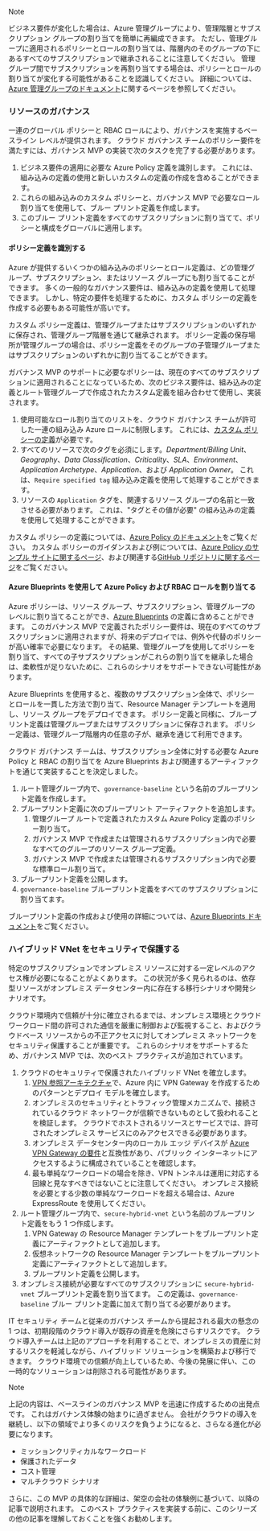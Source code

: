 <!-- TEMPLATE FILE - DO NOT ADD METADATA -->
<!-- markdownlint-disable MD002 MD041 -->
> [!NOTE]
>ビジネス要件が変化した場合は、Azure 管理グループにより、管理階層とサブスクリプション グループの割り当てを簡単に再編成できます。 ただし、管理グループに適用されるポリシーとロールの割り当ては、階層内のそのグループの下にあるすべてのサブスクリプションで継承されることに注意してください。 管理グループ間でサブスクリプションを再割り当てする場合は、ポリシーとロールの割り当てが変化する可能性があることを認識してください。 詳細については、[Azure 管理グループのドキュメント](https://docs.microsoft.com/azure/governance/management-groups)に関するページを参照してください。

### <a name="governance-of-resources"></a>リソースのガバナンス

一連のグローバル ポリシーと RBAC ロールにより、ガバナンスを実施するベースライン レベルが提供されます。 クラウド ガバナンス チームのポリシー要件を満たすには、ガバナンス MVP の実装で次のタスクを完了する必要があります。

1. ビジネス要件の適用に必要な Azure Policy 定義を識別します。 これには、組み込みの定義の使用と新しいカスタムの定義の作成を含めることができます。
2. これらの組み込みのカスタム ポリシーと、ガバナンス MVP で必要なロール割り当てを使用して、ブルー プリント定義を作成します。
3. このブルー プリント定義をすべてのサブスクリプションに割り当てて、ポリシーと構成をグローバルに適用します。

#### <a name="identify-policy-definitions"></a>ポリシー定義を識別する

Azure が提供するいくつかの組み込みのポリシーとロール定義は、どの管理グループ、サブスクリプション、またはリソース グループにも割り当てることができます。 多くの一般的なガバナンス要件は、組み込みの定義を使用して処理できます。 しかし、特定の要件を処理するために、カスタム ポリシーの定義を作成する必要もある可能性が高いです。

カスタム ポリシー定義は、管理グループまたはサブスクリプションのいずれかに保存され、管理グループ階層を通じて継承されます。 ポリシー定義の保存場所が管理グループの場合は、ポリシー定義をそのグループの子管理グループまたはサブスクリプションのいずれかに割り当てることができます。

ガバナンス MVP のサポートに必要なポリシーは、現在のすべてのサブスクリプションに適用されることになっているため、次のビジネス要件は、組み込みの定義とルート管理グループで作成されたカスタム定義を組み合わせて使用し、実装されます。

1. 使用可能なロール割り当てのリストを、クラウド ガバナンス チームが許可した一連の組み込み Azure ロールに制限します。 これには、[カスタム ポリシーの定義](https://github.com/azure/azure-policy/tree/master/samples/Authorization/allowed-role-definitions)が必要です。
2. すべてのリソースで次のタグを必須にします。*Department/Billing Unit*、_Geography_、_Data Classification_、_Criticality_、_SLA_、_Environment_、_Application Archetype_、_Application_、および _Application Owner_。 これは、`Require specified tag` 組み込み定義を使用して処理することができます。
3. リソースの `Application` タグを、関連するリソース グループの名前と一致させる必要があります。 これは、"タグとその値が必要" の組み込みの定義を使用して処理することができます。

カスタム ポリシーの定義については、[Azure Policy のドキュメント](https://docs.microsoft.com/azure/governance/policy/tutorials/create-custom-policy-definition)をご覧ください。 カスタム ポリシーのガイダンスおよび例については、[Azure Policy のサンプル サイトに関するページ](https://docs.microsoft.com/azure/governance/policy/samples)、および関連する[GitHub リポジトリに関するページ](https://github.com/azure/azure-policy)をご覧ください。

#### <a name="assign-azure-policy-and-rbac-roles-using-azure-blueprints"></a>Azure Blueprints を使用して Azure Policy および RBAC ロールを割り当てる

Azure ポリシーは、リソース グループ、サブスクリプション、管理グループのレベルに割り当てることができ、[Azure Blueprints](https://docs.microsoft.com/azure/governance/blueprints/overview) の定義に含めることができます。 このガバナンス MVP で定義されたポリシー要件は、現在のすべてのサブスクリプションに適用されますが、将来のデプロイでは、例外や代替のポリシーが高い確率で必要になります。 その結果、管理グループを使用してポリシーを割り当て、すべての子サブスクリプションがこれらの割り当てを継承した場合は、柔軟性が足りないために、これらのシナリオをサポートできない可能性があります。

Azure Blueprints を使用すると、複数のサブスクリプション全体で、ポリシーとロールを一貫した方法で割り当て、Resource Manager テンプレートを適用し、リソース グループをデプロイできます。 ポリシー定義と同様に、ブループリント定義は管理グループまたはサブスクリプションに保存されます。 ポリシー定義は、管理グループ階層内の任意の子が、継承を通じて利用できます。

クラウド ガバナンス チームは、サブスクリプション全体に対する必要な Azure Policy と RBAC の割り当てを Azure Blueprints および関連するアーティファクトを通じて実装することを決定しました。

1. ルート管理グループ内で、`governance-baseline` という名前のブループリント定義を作成します。
2. ブループリント定義に次のブループリント アーティファクトを追加します。
    1. 管理グループ ルートで定義されたカスタム Azure Policy 定義のポリシー割り当て。
    2. ガバナンス MVP で作成または管理されるサブスクリプション内で必要なすべてのグループのリソース グループ定義。
    3. ガバナンス MVP で作成または管理されるサブスクリプション内で必要な標準ロール割り当て。
3. ブループリント定義を公開します。
4. `governance-baseline` ブループリント定義をすべてのサブスクリプションに割り当てます。

ブループリント定義の作成および使用の詳細については、[Azure Blueprints ドキュメント](https://docs.microsoft.com/azure/governance/blueprints/overview)をご覧ください。

### <a name="secure-hybrid-vnet"></a>ハイブリッド VNet をセキュリティで保護する

特定のサブスクリプションでオンプレミス リソースに対する一定レベルのアクセス権が必要になることがよくあります。 この状況が多く見られるのは、依存型リソースがオンプレミス データセンター内に存在する移行シナリオや開発シナリオです。

クラウド環境内で信頼が十分に確立されるまでは、オンプレミス環境とクラウド ワークロード間の許可された通信を厳重に制御および監視すること、およびクラウドベース リソースからの不正アクセスに対してオンプレミス ネットワークをセキュリティ保護することが重要です。 これらのシナリオをサポートするため、ガバナンス MVP では、次のベスト プラクティスが追加されています。

1. クラウドのセキュリティで保護されたハイブリッド VNet を確立します。
    1. [VPN 参照アーキテクチャ](https://docs.microsoft.com/azure/architecture/reference-architectures/hybrid-networking/vpn)で、Azure 内に VPN Gateway を作成するためのパターンとデプロイ モデルを確立します。
    2. オンプレミスのセキュリティとトラフィック管理メカニズムで、接続されているクラウド ネットワークが信頼できないものとして扱われることを検証します。 クラウドでホストされるリソースとサービスでは、許可されたオンプレミス サービスにのみアクセスできる必要があります。
    3. オンプレミス データセンター内のローカル エッジ デバイスが [Azure VPN Gateway の要件](https://docs.microsoft.com/azure/vpn-gateway/vpn-gateway-about-vpn-devices)と互換性があり、パブリック インターネットにアクセスするように構成されていることを確認します。
    4. 最も単純なワークロードの場合を除き、VPN トンネルは運用に対応する回線と見なすべきではないことに注意してください。 オンプレミス接続を必要とする少数の単純なワークロードを超える場合は、Azure ExpressRoute を使用してください。
1. ルート管理グループ内で、`secure-hybrid-vnet` という名前のブループリント定義をもう 1 つ作成します。
    1. VPN Gateway の Resource Manager テンプレートをブループリント定義にアーティファクトとして追加します。
    2. 仮想ネットワークの Resource Manager テンプレートをブループリント定義にアーティファクトとして追加します。
    3. ブループリント定義を公開します。
1. オンプレミス接続が必要なすべてのサブスクリプションに `secure-hybrid-vnet` ブループリント定義を割り当てます。 この定義は、`governance-baseline` ブルー プリント定義に加えて割り当てる必要があります。

IT セキュリティ チームと従来のガバナンス チームから提起される最大の懸念の 1 つは、初期段階のクラウド導入が既存の資産を危険にさらすリスクです。 クラウド導入チームは上記のアプローチを利用することで、オンプレミスの資産に対するリスクを軽減しながら、ハイブリッド ソリューションを構築および移行できます。 クラウド環境での信頼が向上しているため、今後の発展に伴い、この一時的なソリューションは削除される可能性があります。

> [!NOTE]
> 上記の内容は、ベースラインのガバナンス MVP を迅速に作成するための出発点です。 これはガバナンス体験の始まりに過ぎません。 会社がクラウドの導入を継続し、以下の領域でより多くのリスクを負うようになると、さらなる進化が必要になります。
>
> - ミッションクリティカルなワークロード
> - 保護されたデータ
> - コスト管理
> - マルチクラウド シナリオ
>
> さらに、この MVP の具体的な詳細は、架空の会社の体験例に基づいて、以降の記事で説明されます。 このベスト プラクティスを実装する前に、このシリーズの他の記事を理解しておくことを強くお勧めします。
